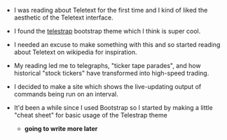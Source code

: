 - I was reading about Teletext for the first time and I kind of liked the aesthetic of the Teletext interface.

- I found the [telestrap](http://code.steadman.io/telestrap/) bootstrap theme which I think is super cool.

- I needed an excuse to make something with this and so started reading about Teletext on wikipedia for inspiration.

- My reading led me to telegraphs, "ticker tape parades",
  and how historical "stock tickers" have transformed into high-speed trading. 

- I decided to make a site which shows the live-updating output of commands being run on an interval.

- It'd been a while since I used Bootstrap so I started by making a little "cheat sheet" for basic usage of
  the Telestrap theme

  - **going to write more later**